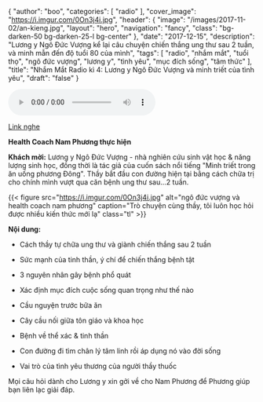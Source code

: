 {
   "author": "boo",
   "categories": [
      "radio"
   ],
   "cover_image": "https://i.imgur.com/0On3j4i.jpg",
  "header": {
    "image": "/images/2017-11-02/an-kieng.jpg",
    "layout": "hero",
    "navigation": "fancy",
    "class": "bg-darken-50 bg-darken-25-l bg-center"
  },
   "date": "2017-12-15",
   "description": "Lương y Ngô Đức Vượng kể lại câu chuyện chiến thắng ung thư sau 2 tuần, và minh mẫn đến độ tuổi 80 của mình",
   "tags": [
      "radio",
      "nhắm mắt",
      "tuổi thọ",
      "ngô đức vượng",
      "lương y",
      "tình yêu",
      "mục đích sống",
      "tâm thức"
   ],
   "title": "Nhắm Mắt Radio kì 4: Lương y Ngô Đức Vượng và minh triết của tình yêu",
   "draft": "false"
}

<audio controls>
  <source src="https://s0.vocaroo.com/media/download_temp/Vocaroo_s03acbmyS5YX.mp3" type="audio/mpeg">
Your browser does not support the audio element.
</audio>

[Link nghe](https://s0.vocaroo.com/media/download_temp/Vocaroo_s03acbmyS5YX.mp3)

**Health Coach Nam Phương thực hiện**

**Khách mời:** Lương y Ngô Đức Vượng - nhà nghiên cứu sinh vật học & năng lượng sinh học, đồng thời là tác giả của cuốn sách nổi tiếng "Minh triết trong ăn uống phương Đông". Thầy bắt đầu con đường hiện tại bằng cách chữa trị cho chính mình vượt qua căn bệnh ung thư sau...2 tuần.

{{< figure src="https://i.imgur.com/0On3j4i.jpg" alt="ngô đức vượng và health coach nam phương" caption="Trò chuyện cùng thầy, tôi luôn học hỏi được nhiều kiến thức mới lạ" class="tl" >}}

**Nội dung:**

- Cách thầy tự chữa ung thư và giành chiến thắng sau 2 tuần

- Sức mạnh của tinh thần, ý chí để chiến thắng bệnh tật

- 3 nguyên nhân gây bệnh phổ quát

- Xác định mục đích cuộc sống quan trọng như thế nào

- Cầu nguyện trước bữa ăn

- Cây cầu nối giữa tôn giáo và khoa học

- Bệnh về thể xác & tinh thần

- Con đường đi tìm chân lý tâm linh rồi áp dụng nó vào đời sống

- Vai trò của tình yêu thương của người thầy thuốc

Mọi câu hỏi dành cho Lương y xin gởi về cho Nam Phương để Phương giúp bạn liên lạc giải đáp.